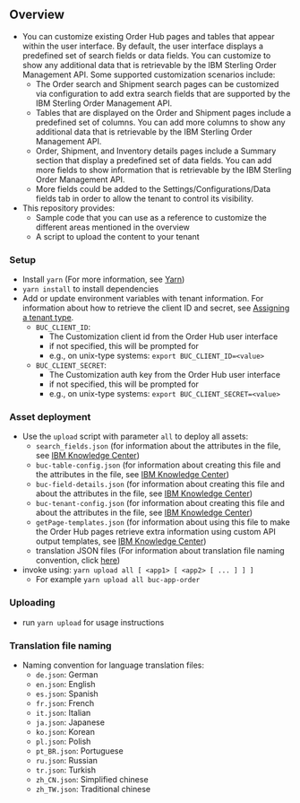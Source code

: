 ## Overview
* You can customize existing Order Hub pages and tables that appear within the user interface. By default, the user interface displays a predefined set of search fields or data fields. You can customize to show any additional data that is retrievable by the IBM Sterling Order Management API. Some supported customization scenarios include:
  * The Order search and Shipment search pages can be customized via configuration to add extra search fields that are supported by the IBM Sterling Order Management API.
  * Tables that are displayed on the Order and Shipment pages include a predefined set of columns. You can add more columns to show any additional data that is retrievable by the IBM Sterling Order Management API.
  * Order, Shipment, and Inventory details pages include a Summary section that display a predefined set of data fields. You can add more fields to show information that is retrievable by the IBM Sterling Order Management API.
  * More fields could be added to the Settings/Configurations/Data fields tab in order to allow the tenant to control its visibility.
* This repository provides:
  * Sample code that you can use as a reference to customize the different areas mentioned in the overview
  * A script to upload the content to your tenant

### Setup
* Install `yarn` (For more information, see [Yarn](https://classic.yarnpkg.com/en/docs/install))
* `yarn install` to install dependencies
* Add or update environment variables with tenant information. For information about how to retrieve the client ID and secret, see [Assigning a tenant type](https://www.ibm.com/support/knowledgecenter/SSGTJF/developing/custom_tenanttype.html).
  * `BUC_CLIENT_ID`:
    * The Customization client id from the Order Hub user interface
    * if not specified, this will be prompted for
    * e.g., on unix-type systems: `export BUC_CLIENT_ID=<value>`
  * `BUC_CLIENT_SECRET`:
    * The Customization auth key from the Order Hub user interface
    * if not specified, this will be prompted for
    * e.g., on unix-type systems: `export BUC_CLIENT_SECRET=<value>`

### Asset deployment
* Use the `upload` script with parameter `all` to deploy all assets:
  * `search_fields.json` (for information about the attributes in the file, see [IBM Knowledge Center](https://www.ibm.com/support/knowledgecenter/SSGTJF/developing/buc_ootb_syntax.html))
  * `buc-table-config.json` (for information about creating this file and the attributes in the file, see [IBM Knowledge Center](https://www.ibm.com/support/knowledgecenter/SSGTJF/developing/buc_ootbtable_syntax.html))
  * `buc-field-details.json` (for information about creating this file and about the attributes in the file, see [IBM Knowledge Center](https://www.ibm.com/support/knowledgecenter/SSGTJF/developing/buc_ootb_summary.html))
  * `buc-tenant-config.json` (for information about creating this file and about the attributes in the file, see [IBM Knowledge Center](https://www.ibm.com/support/knowledgecenter/SSGTJF/developing/buc_ootb_config.html))
  * `getPage-templates.json` (for information about using this file to make the Order Hub pages retrieve extra information using custom API output templates, see [IBM Knowledge Center](https://www.ibm.com/support/knowledgecenter/SSGTJF/developing/buc_ootbtable_getsyntax.html))
  * translation JSON files (For information about translation file naming convention, click  [here](#translation-file-naming))
* invoke using: `yarn upload all [ <app1> [ <app2> [ ... ] ] ]`
   * For example `yarn upload all buc-app-order`

### Uploading
* run `yarn upload` for usage instructions

### Translation file naming
* Naming convention for language translation files:
  * `de.json`: German
  * `en.json`: English
  * `es.json`: Spanish
  * `fr.json`: French
  * `it.json`: Italian
  * `ja.json`: Japanese
  * `ko.json`: Korean
  * `pl.json`: Polish
  * `pt_BR.json`: Portuguese
  * `ru.json`: Russian
  * `tr.json`: Turkish
  * `zh_CN.json`: Simplified chinese
  * `zh_TW.json`: Traditional chinese
